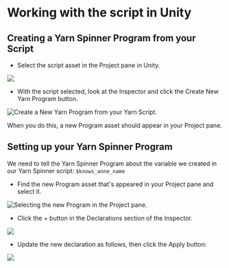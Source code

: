 # Working with the script in Unity

## Creating a Yarn Spinner Program from your Script

* Select the script asset in the Project pane in Unity.

![](../../../.gitbook/assets/screen-shot-2021-03-07-at-4.12.50-pm.png)

* With the script selected, look at the Inspector and click the Create New Yarn Program button.

![Create a New Yarn Program from your Yarn Script.](../../../.gitbook/assets/screen-shot-2021-03-07-at-4.13.01-pm.png)

When you do this, a new Program asset should appear in your Project pane.

## Setting up your Yarn Spinner Program

We need to tell the Yarn Spinner Program about the variable we created in our Yarn Spinner script: `$knows_anne_name`

* Find the new Program asset that's appeared in your Project pane and select it.

![Selecting the new Program in the Project pane.](../../../.gitbook/assets/screen-shot-2021-03-07-at-4.17.01-pm.png)

* Click the + button in the Declarations section of the Inspector.

![](../../../.gitbook/assets/screen-shot-2021-03-07-at-4.17.55-pm.png)

* Update the new declaration as follows, then click the Apply button:

![](../../../.gitbook/assets/screen-shot-2021-03-07-at-4.21.51-pm.png)





